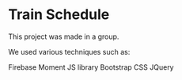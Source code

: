# Train Schedule

This project was made in a group.

We used various techniques such as:
  
  Firebase
  Moment JS library
  Bootstrap CSS
  JQuery
